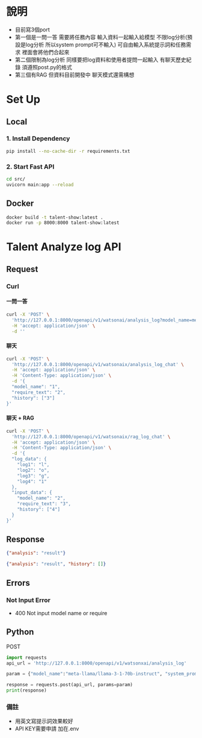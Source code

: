 # 說明
- 目前寫3個port 
- 第一個是一問一答 需要將任務內容 輸入資料一起輸入給模型 不限log分析(預設是log分析 所以system prompt可不輸入) 可自由輸入系統提示詞和任務需求 裡面會將他們合起來
- 第二個限制為log分析 同樣要把log資料和使用者提問一起輸入 有聊天歷史紀錄 須遵照post.py的格式
- 第三個有RAG 但資料目前開發中 聊天模式還需構想

# Set Up
## Local
### 1. Install Dependency
```bash
pip install --no-cache-dir -r requirements.txt
```

### 2. Start Fast API
```bash
cd src/
uvicorn main:app --reload
```

## Docker
```bash
docker build -t talent-show:latest .
docker run -p 8000:8000 talent-show:latest
```

# Talent Analyze log API

## Request
### Curl
#### 一問一答
``` bash
curl -X 'POST' \
  'http://127.0.0.1:8000/openapi/v1/watsonai/analysis_log?model_name=meta-llama%2Fllama-3-1-70b-instruct&system_prompt=1&require_text=2' \
  -H 'accept: application/json' \
  -d ''
```

#### 聊天
``` bash
curl -X 'POST' \
  'http://127.0.0.1:8000/openapi/v1/watsonaix/analysis_log_chat' \
  -H 'accept: application/json' \
  -H 'Content-Type: application/json' \
  -d '{
  "model_name": "1",
  "require_text": "2",
  "history": ["3"]
}'
```

#### 聊天 + RAG
```bash
curl -X 'POST' \
  'http://127.0.0.1:8000/openapi/v1/watsonaix/rag_log_chat' \
  -H 'accept: application/json' \
  -H 'Content-Type: application/json' \
  -d '{
  "log_data": {
    "log1": "l",
    "log2": "o",
    "log3": "g",
    "log4": "1"
  },
  "input_data": {
    "model_name": "2",
    "require_text": "3",
    "history": ["4"]
  }
}'
```

## Response

```json
{"analysis": "result"}
```

```json
{"analysis": "result", "history": []}
```

## Errors
### Not Input Error
- 400 Not input model name or require

## Python
POST
```python
import requests
api_url = 'http://127.0.0.1:8000/openapi/v1/watsonxai/analysis_log'

param = {"model_name":"meta-llama/llama-3-1-70b-instruct", "system_prompt":"", "require_text": require_text}

response = requests.post(api_url, params=param)
print(response)
```

### 備註
- 用英文寫提示詞效果較好
- API KEY需要申請 加在.env